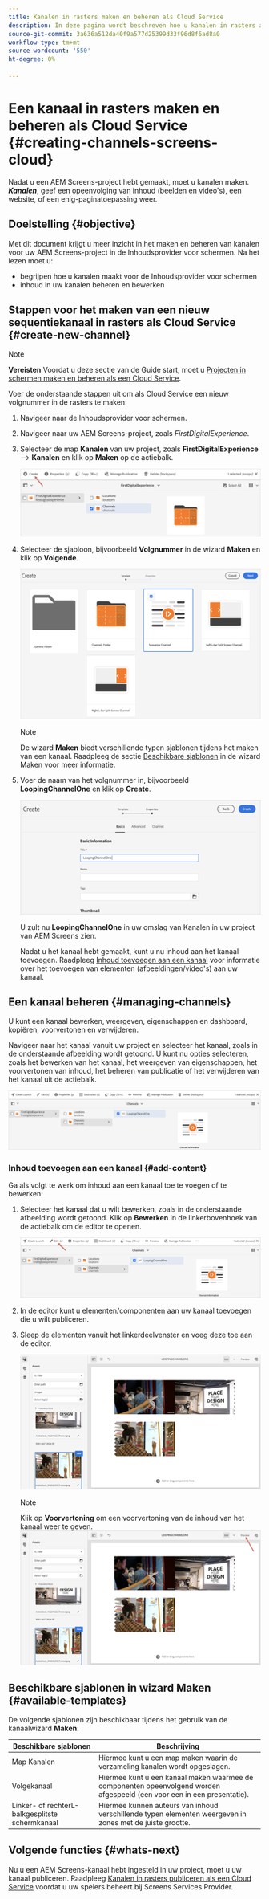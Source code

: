 ```yaml
---
title: Kanalen in rasters maken en beheren als Cloud Service
description: In deze pagina wordt beschreven hoe u kanalen in rasters als Cloud Service maakt en beheert.
source-git-commit: 3a636a512da40f9a577d25399d33f96d8f6ad8a0
workflow-type: tm+mt
source-wordcount: '550'
ht-degree: 0%

---
```



# Een kanaal in rasters maken en beheren als Cloud Service {#creating-channels-screens-cloud}

Nadat u een AEM Screens-project hebt gemaakt, moet u kanalen maken.
***Kanalen***, geef een opeenvolging van inhoud (beelden en video&#39;s), een website, of een enig-paginatoepassing weer.

## Doelstelling {#objective}

Met dit document krijgt u meer inzicht in het maken en beheren van kanalen voor uw AEM Screens-project in de Inhoudsprovider voor schermen. Na het lezen moet u:

* begrijpen hoe u kanalen maakt voor de Inhoudsprovider voor schermen
* inhoud in uw kanalen beheren en bewerken

## Stappen voor het maken van een nieuw sequentiekanaal in rasters als Cloud Service {#create-new-channel}

>[!NOTE]
>**Vereisten**
>Voordat u deze sectie van de Guide start, moet u [Projecten in schermen maken en beheren als een Cloud Service](/help/screens-cloud/creating-content/creating-projects-screens-cloud.md).

Voer de onderstaande stappen uit om als Cloud Service een nieuw volgnummer in de rasters te maken:

1. Navigeer naar de Inhoudsprovider voor schermen.

1. Navigeer naar uw AEM Screens-project, zoals *FirstDigitalExperience*.

1. Selecteer de map **Kanalen** van uw project, zoals **FirstDigitalExperience** —> **Kanalen** en klik op **Maken** op de actiebalk.

   ![](/help/screens-cloud/assets/create-content/channel-create1.png)

1. Selecteer de sjabloon, bijvoorbeeld **Volgnummer** in de wizard **Maken** en klik op **Volgende**.

   ![](/help/screens-cloud/assets/create-content/channel-create2.png)
   >[!NOTE]
   > De wizard **Maken** biedt verschillende typen sjablonen tijdens het maken van een kanaal. Raadpleeg de sectie [Beschikbare sjablonen](#available-templates) in de wizard Maken voor meer informatie.

1. Voer de naam van het volgnummer in, bijvoorbeeld **LoopingChannelOne** en klik op **Create**.

   ![](/help/screens-cloud/assets/create-content/channel-create3.png)

   U zult nu **LoopingChannelOne** in uw omslag van Kanalen in uw project van AEM Screens zien.

   Nadat u het kanaal hebt gemaakt, kunt u nu inhoud aan het kanaal toevoegen. Raadpleeg [Inhoud toevoegen aan een kanaal](#add-content) voor informatie over het toevoegen van elementen (afbeeldingen/video&#39;s) aan uw kanaal.

## Een kanaal beheren {#managing-channels}

U kunt een kanaal bewerken, weergeven, eigenschappen en dashboard, kopiëren, voorvertonen en verwijderen.

Navigeer naar het kanaal vanuit uw project en selecteer het kanaal, zoals in de onderstaande afbeelding wordt getoond. U kunt nu opties selecteren, zoals het bewerken van het kanaal, het weergeven van eigenschappen, het voorvertonen van inhoud, het beheren van publicatie of het verwijderen van het kanaal uit de actiebalk.

![](/help/screens-cloud/assets/create-content/channelprop1.png)

### Inhoud toevoegen aan een kanaal {#add-content}

Ga als volgt te werk om inhoud aan een kanaal toe te voegen of te bewerken:

1. Selecteer het kanaal dat u wilt bewerken, zoals in de onderstaande afbeelding wordt getoond. Klik op **Bewerken** in de linkerbovenhoek van de actiebalk om de editor te openen.

   ![](/help/screens-cloud/assets/create-content/edit-channel1.png)

1. In de editor kunt u elementen/componenten aan uw kanaal toevoegen die u wilt publiceren.

1. Sleep de elementen vanuit het linkerdeelvenster en voeg deze toe aan de editor.

   ![](/help/screens-cloud/assets/create-content/edit-channel2.png)

   >[!NOTE]
   >Klik op **Voorvertoning** om een voorvertoning van de inhoud van het kanaal weer te geven.
   >![](/help/screens-cloud/assets/create-content/edit-channelpreview.png)

## Beschikbare sjablonen in wizard Maken {#available-templates}

De volgende sjablonen zijn beschikbaar tijdens het gebruik van de kanaalwizard **Maken**:

| Beschikbare sjablonen | Beschrijving |
|--- |--- |
| Map Kanalen | Hiermee kunt u een map maken waarin de verzameling kanalen wordt opgeslagen. |
| Volgekanaal | Hiermee kunt u een kanaal maken waarmee de componenten opeenvolgend worden afgespeeld (een voor een in een presentatie). |
| Linker- of rechterL-balkgesplitste schermkanaal | Hiermee kunnen auteurs van inhoud verschillende typen elementen weergeven in zones met de juiste grootte. |


## Volgende functies {#whats-next}

Nu u een AEM Screens-kanaal hebt ingesteld in uw project, moet u uw kanaal publiceren. Raadpleeg [Kanalen in rasters publiceren als een Cloud Service](https://experienceleague.adobe.com/docs/experience-manager-cloud-service/screens-as-cloud-service/create-content/manage-publish.html?lang=en) voordat u uw spelers beheert bij Screens Services Provider.